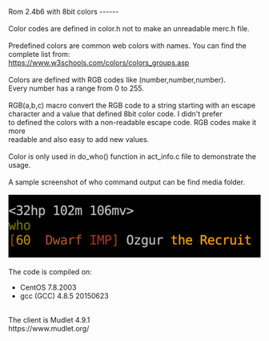 Rom 2.4b6 with 8bit colors ------<br/>
<br/>
Color codes are defined in color.h not to make an unreadable merc.h file.<br/>
<br/>
Predefined colors are common web colors with names. You can find the<br/>
complete list from:<br/>
https://www.w3schools.com/colors/colors_groups.asp<br/>
<br/>
Colors are defined with RGB codes like (number,number,number).<br/>
Every number has a range from 0 to 255.<br/>
<br/>
RGB(a,b,c) macro convert the RGB code to a string starting with an escape<br/>
character and a value that defined 8bit color code. I didn't prefer<br/>
to defined the colors with a non-readable escape code. RGB codes make it more<br/>
readable and also easy to add new values.<br/>
<br/>
Color is only used in do_who() function in act_info.c file to demonstrate the<br/>
usage.<br/>
<br/>
A sample screenshot of who command output can be find media folder.<br/>
<br/>
![Alt text](/media/who_command_output.png?raw=true "who command output")<br/>
<br/>
The code is compiled on:<br/>
- CentOS 7.8.2003<br/>
- gcc (GCC) 4.8.5 20150623<br/>
<br/>
The client is Mudlet 4.9.1<br/>
https://www.mudlet.org/<br/>

